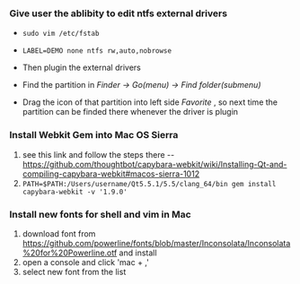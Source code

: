 ### Give user the ablibity to edit ntfs external drivers

* `sudo vim /etc/fstab`

* `LABEL=DEMO none ntfs rw,auto,nobrowse`

*  Then plugin the external drivers

*  Find the partition in *Finder -> Go(menu) -> Find folder(submenu)* 

*  Drag the icon of that partition into left side *Favorite* , so next time the partition can be finded there whenever the driver is plugin

### Install Webkit Gem into Mac OS Sierra

1. see this link and follow the steps there -- https://github.com/thoughtbot/capybara-webkit/wiki/Installing-Qt-and-compiling-capybara-webkit#macos-sierra-1012
2. `PATH=$PATH:/Users/username/Qt5.5.1/5.5/clang_64/bin gem install capybara-webkit -v '1.9.0'`

### Install new fonts for shell and vim in Mac

1. download font from https://github.com/powerline/fonts/blob/master/Inconsolata/Inconsolata%20for%20Powerline.otf and install
2. open a console and click 'mac + ,'
3. select new font from the list
